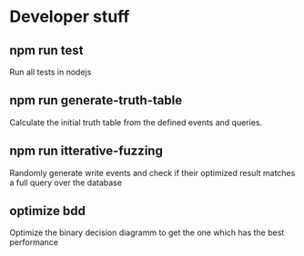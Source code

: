 # Developer stuff

## npm run test
Run all tests in nodejs

## npm run generate-truth-table

Calculate the initial truth table from the defined events and queries.

## npm run itterative-fuzzing

Randomly generate write events and check if their optimized result matches a full query over the database

## optimize bdd

Optimize the binary decision diagramm to get the one which has the best performance
